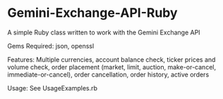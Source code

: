 # Gemini-Exchange-API-Ruby
A simple Ruby class written to work with the Gemini Exchange API

Gems Required:
json, openssl

Features:
Multiple currencies, account balance check, ticker prices and volume check, order placement (market, limit, auction, make-or-cancel, immediate-or-cancel), order cancellation, order history, active orders

Usage:
See UsageExamples.rb
